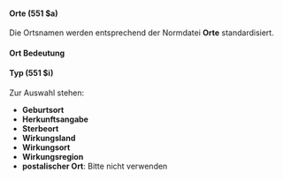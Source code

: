 #### Orte (551 $a)

Die Ortsnamen werden entsprechend der Normdatei **Orte** standardisiert.

  

#### Ort Bedeutung

#### Typ (551 $i)

Zur Auswahl stehen:

- **Geburtsort** 
- **Herkunftsangabe**
- **Sterbeort**
- **Wirkungsland** 
- **Wirkungsort**
- **Wirkungsregion**
- **postalischer Ort**: Bitte nicht verwenden